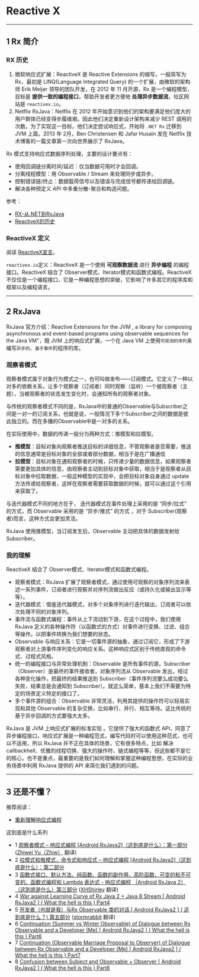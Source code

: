 # Reactive X

---
## 1 Rx 简介

### RX 历史

1. 微软响应式扩展：ReactiveX 是 Reactive Extensions 的缩写，一般简写为 Rx，最初是 LINQ(Language Integrated Query) 的一个扩展，由微软的架构师 Erik Meijer 领导的团队开发，在 2012 年 11 月开源，Rx 是一个编程模型，目标是 **提供一致的编程接口**，帮助开发者更方便地 **处理异步数据流**，社区网站是 `reactivex.io`。
2. Netflix RxJava：Netflix 在 2012 年开始意识到他们的架构要满足他们庞大的用户群体已经变得步履维艰。因此他们决定重新设计架构来减少 REST 调用的次数。为了实现这一目标，他们决定尝试响应式，开始将 `.NET Rx` 迁移到 JVM 上面。2013 年 2月，Ben Christensen 和 Jafar Husain 发在 Netflix 技术博客的一篇文章第一次向世界展示了 RxJava。

Rx 模式支持响应式数据序列处理，主要的设计要点有：

  - 使用回调链分离时间/延迟：仅当数据可用时才会回调。
  - 分离线程模型：用 Observable / Stream 来处理同步或异步。
  - 控制错误链/终止：数据载荷信号以及错误与完成信号都传递给回调链。
  - 解决各种预定义 API 中多重分散-聚合和构造问题。

参考：

- [RX-从.NET到RxJava](https://rxjava.yuxingxin.com/chapter1/chapter1.html)
- [ReactiveX的历史](https://mcxiaoke.gitbooks.io/rxdocs/content/Intro.html)

### ReactiveX 定义

阅读 [ReactiveX宣言](https://www.reactivemanifesto.org/zh-CN)。

`reactivex.io`定义：ReactiveX 是一个使用 **可观察数据流** 进行 **异步编程** 的编程接口。ReactiveX 结合了 Observer模式、Iterator模式和函数式编程。ReactiveX 不仅仅是一个编程接口，它是一种编程思想的突破，它影响了许多其它的程序库和框架以及编程语言。

---
## 2 RxJava

RxJava 官方介绍：Reactive Extensions for the JVM , a library for composing asynchronous and event-based programs using observable sequences for the Java VM"，既 JVM 上的响应式扩展，一个在 Java VM 上使用`可观测的序列`来编写`异步的`、`基于事件`的程序的库。

### 观察者模式

观察者模式属于对象行为模式之一，也可叫做发布——订阅模式。它定义了一种以对多的依赖关系，让多个观察者（订阅者）同时观察（监听）一个被观察者（主题），当被观察者的状态发生变化时，会通知所有的观察者对象。

与传统的观察者模式不同的是，RxJava中的普通的Observable与Subscriber之间是一对一的订阅关系，也就是说，一般情况下多个Subscriber之间的数据是彼此独立的。而在多播的Observable中是一对多的关系。

在实际使用中，数据的传递一般分为两种方式：推模型和拉模型。

- **推模型**：目标对象向观察者推送目标的详细信息，不管观察者是否需要，推送的信息通常是目标对象的全部或者部分数据，相当于是在广播通信
- **拉模型**：目标对象在通知观察者的时候，只传递少量的数据信息，如果观察者需要更加具体的信息，由观察者主动到目标对象中获取，相当于是观察者从目标对象中拉取数据，一般这种模型的实现中，会把目标对象自身通过 update 方法传递给观察者，这样在观察者需要获取数据的时候，就可以通过这个引用来获取了。

与迭代器模式不同的地方在于， 迭代器模式在事件处理上采用的是 “同步/拉式” 的方式，而 Observable 采用的是 “异步/推式” 的方式 ，对于 Subscriber(观察者)而言，这种方式会更加灵活。

RxJava 使用推模型，当订阅发生后，Observable 主动把具体的数据发射给 Subscriber。

### 我的理解

ReactiveX 结合了 Observer模式、Iterator模式和函数式编程。

- 观察者模式：RxJava 扩展了观察者模式，通过使用可观察的对象序列流来表述一系列事件，订阅者进行观察并对序列流做出反应（或持久化或输出显示等等）。
- 迭代器模式：借鉴迭代器模式，对多个对象序列进行迭代输出，订阅者可以依次处理不同的对象序列。
- 事件流与函数式编程：事件从上下流动到下游，在这个过程中，我们使用 RxJava 定义的各种操作符（以函数式的方式）对事件进行变换、过滤、组合等操作。以把事件转换为我们想要的状态。
- Observable 与响应关系：它是一切事件源的抽象，通过订阅它，形成了下游观察者对上游事件序列变化的响应关系。这种响应式区别于传统直观的命令式、过程式风格。
- 统一的编程接口与异常处理机制：Observable 是所有事件的源，Subscriber（Observer）是最终的事件接收者，对象序列流从 Observable 发出，经过各种变化操作，把最终的结果推送到 Subscriber（事件序列流要么成功要么失败，结果总是会通知到 Subscriber）。就这么简单，基本上我们不需要为特定的场景定义特定的接口了。
- 多个事件源的组合：Observable 非常灵活，利用其提供的操作符可以轻易实现和其他 Observable 的复杂交换，比如串行、并行、相互等待。这比传统的基于异步回调的方式要强大太多。

RxJava 是 JVM 上响应式扩展的标准实现 。它提供了强大的函数式 API，同意了异步编程接口，响应式扩展是一种编程范式，编写代码时可以使用这种范式，也可以不适用，所以 RxJava 并不正在具体的场景，它有很多特点，比如 解决 callbackhell、优雅的线程切换、强大的操作符、链式编程等等，但这些都不是它的核心，也不是重点，最重要的是我们如何理解和掌握这种编程思想，在实际的业务场景中利用 RxJava 提供的 API 来简化我们遇到的问题。

---
## 3 还是不懂？

推荐阅读：

- [重新理解响应式编程](https://www.jianshu.com/p/c95e29854cb1)

这到底是什么系列

- 1 [观察者模式 – 响应式编程 [Android RxJava2]（这到底是什么）：第一部分](https://gold.xitu.io/entry/58ada9738fd9c5006704f5a1?utm_source=gold-miner&utm_medium=readme&utm_campaign=github) ([Zhiwei Yu（Zhiw）](https://github.com/Zhiw) 翻译)
- 2 [拉模式和推模式，命令式和响应式 – 响应式编程 [Android RxJava2]（这到底是什么）：第二部分](https://juejin.im/entry/58d78547a22b9d006465ca57/?utm_source=gold-miner&utm_medium=readme&utm_campaign=github)
- 3 [函数式接口、默认方法、纯函数、函数的副作用、高阶函数、可变的和不可变的、函数式编程和 Lambda 表达式 - 响应式编程 ［Android RxJava 2］（这到底是什么）第三部分](https://juejin.im/entry/591298eea0bb9f0058b35c7f/?utm_source=gold-miner&utm_medium=readme&utm_campaign=github)  ([XHShirley](https://github.com/XHShirley) 翻译)
- 4 [War against Learning Curve of Rx Java 2 + Java 8 Stream [ Android RxJava2 ] ( What the hell is this ) Part4](http://www.uwanttolearn.com/android/war-learning-curve-rx-java-2-java-8-stream-android-rxjava2-hell-part4/)
- 5 [开发者（也就是我）与Rx Observable 类的对话 [ Android RxJava2 ] ( 这到底是什么？) 第五部分](https://juejin.im/post/590ab4f7128fe10058f35119/?utm_source=gold-miner&utm_medium=readme&utm_campaign=github) ([stormrabbit](https://github.com/stormrabbit) 翻译)
- 6 [Continuation (Summer vs Winter Observable) of Dialogue between Rx Observable and a Developer (Me) [ Android RxJava2 ] ( What the hell is this ) Part6](http://www.uwanttolearn.com/android/continuation-summer-vs-winter-observable-dialogue-rx-observable-developer-android-rxjava2-hell-part6/)
- 7 [Continuation (Observable Marriage Proposal to Observer) of Dialogue between Rx Observable and a Developer (Me) [ Android RxJava2 ] ( What the hell is this ) Part7 ](http://www.uwanttolearn.com/android/continuation-observable-marriage-proposal-observer-dialogue-rx-observable-developer-android-rxjava2-hell-part7/)
- 8 [Confusion between Subject and Observable + Observer [ Android RxJava2 ] ( What the hell is this ) Part8](http://www.uwanttolearn.com/android/confusion-subject-observable-observer-android-rxjava2-hell-part8/)
